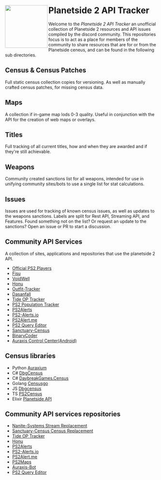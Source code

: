 # <img src="https://raw.githubusercontent.com/cooltrain7/Planetside-2-API-Tracker/master/Misc/Assets/PS2Logo_256.png" align="left" height="140"/>Planetside 2 API Tracker

Welcome to the *Planetside 2 API Tracker* an unofficial collection of Planetside 2 resources and API issues compiled by the discord community.
This repositories focus is to act as a place for members of the community to share resources that are for or from the Planetside ceneus, and can be found
in the following sub directories.

## Census & Census Patches
Full static census collection copies for versioning. As well as manually crafted census patches, for missing census data.

## Maps
A collection if in-game map lods 0-3 quality. Useful in conjunction with the API for the creation of web maps or overlays.

## Titles
Full tracking of all current titles, how and when they are awarded and if they're still achievable.

## Weapons
Community created sanctions list for all weapons, intended for use in unifying community sites/bots to use a single list for stat calculations.

## Issues
Issues are used for tracking of known census issues, as well as updates to the weapons sanctions.
Labels are split for Rest API, Streaming API, and Features. Found something not on the list? Or request an update to the sanctions? Open an issue or PR to start a discussion.

## Community API Services
A collection of sites, applications and repositories that use the planetside 2 API.

 - [Official PS2 Players](https://www.planetside2.com/players)
 - [Fisu](https://ps2.fisu.pw/)
 - [VoidWell](https://voidwell.com)
 - [Honu](https://wt.honu.pw/)
 - [Outfit-Tracker](https://www.outfit-tracker.com/)
 - [Dasanfall](http://stats.dasanfall.com/ps2/news/)
 - [Tide OP Tracker](https://topt.honu.pw/)
 - [PS2 Population Tracker](https://ps2.nice.kiwi/)
 - [PS2Alerts](https://ps2alerts.com/)
 - [PS2-Alerts.io](https://ps2-alerts.github.io)
 - [PS2Alert.me](https://ps2alert.me)
 - [PS2 Query Editor](https://eating-coleslaw.github.io/ps2-visual-query/)
 - [Sanctuary-Census](https://census.lithafalcon.cc/get/ps2)
 - [BinaryCoder](http://stats.binarycoder.info/)
 - [Auraxis Control Center(Android)](https://play.google.com/store/apps/details?id=com.cesarandres.ps2link)

## Census libraries
- Python [Auraxium](https://github.com/leonhard-s/auraxium)
- C# [DbgCensus](https://github.com/carlst99/DbgCensus)
- C# [DaybreakGames.Census](https://github.com/Lampjaw/DaybreakGames.Census)
- Golang [Censusgo](https://github.com/Lampjaw/censusgo)
- JS [Dbgcensus](https://github.com/Lampjaw/dbgcensus)
- TS [PS2Census](https://github.com/microwavekonijn/ps2census)
- Elixir [Planetside API](https://github.com/Bentheburrito/planetside_api)

## Community API services repositories
- [Nanite-Systems Stream Replacement](https://github.com/nanite-systems)
- [Sanctuary-Census Census Replacement](https://github.com/carlst99/Sanctuary.Census)
- [Tide OP Tracker](https://github.com/Varunda/topt)
- [Honu](https://github.com/Varunda/honu)
- [PS2Alerts](https://github.com/ps2alerts)
- [PS2-Alerts.io](https://github.com/ps2-alerts/ps2-alerts.github.io)
- [PS2Alert.me](https://github.com/dbrennand/PS2Alert.me)
- [PS2Maps](https://github.com/ps2maps/ps2maps.com)
- [Auraxis-Bot](https://github.com/ultimastormGH/auraxis-bot)
- [PS2 Query Editor](https://github.com/eating-coleslaw/ps2-visual-query)
